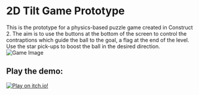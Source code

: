 # 2D Tilt Game Prototype

This is the prototype for a physics-based puzzle game created in Construct 2. The aim is to use the buttons at the bottom of the screen to
control the contraptions which guide the ball to the goal, a flag at the end of the level. Use the star pick-ups to boost the ball in the 
desired direction.
![Game Image](https://i.imgur.com/8ZKcl5u.png)

## Play the demo:
[![Play on itch.io!](https://i.imgur.com/Bo5mUFI.png)](https://manyula.itch.io/tilt-game)


